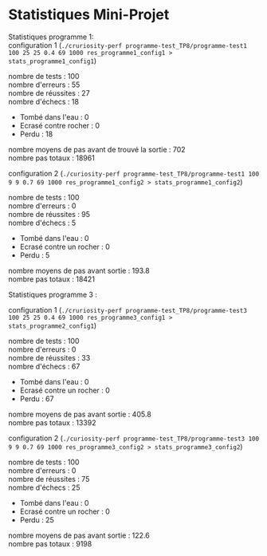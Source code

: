 # Statistiques Mini-Projet

Statistiques programme 1:  
configuration 1 (`./cruriosity-perf programme-test_TP8/programme-test1 100 25 25 0.4 69 1000 res_programme1_config1 > stats_programme1_config1`)  

nombre de tests : 100  
nombre d'erreurs : 55  
nombre de réussites : 27  
nombre d'échecs : 18  
 - Tombé dans l'eau : 0  
 - Ecrasé contre rocher : 0  
 - Perdu : 18  

nombre moyens de pas avant de trouvé la sortie : 702  
nombre pas totaux : 18961  

configuration 2 (`./curiosity-perf programme-test_TP8/programme-test1 100 9 9 0.7 69 1000 res_programme1_config2 > stats_programme1_config2`)  

nombre de tests : 100  
nombre d'erreurs : 0  
nombre de réussites : 95  
nombre d'échecs : 5  
  - Tombé dans l'eau : 0  
  - Ecrasé contre un rocher : 0  
  - Perdu : 5  

nombre moyens de pas avant sortie : 193.8  
nombre pas totaux : 18421  

Statistiques programme 3 :  

configuration 1 (`./cruriosity-perf programme-test_TP8/programme-test3 100 25 25 0.4 69 1000 res_programme3_config1 > stats_programme2_config1`)

nombre de tests : 100  
nombre d'erreurs : 0  
nombre de réussites : 33  
nombre d'échecs : 67  
  - Tombé dans l'eau : 0  
  - Ecrasé contre un rocher : 0  
  - Perdu : 67  

nombre moyens de pas avant sortie : 405.8  
nombre pas totaux : 13392  

configuration 2 (`./curiosity-perf programme-test_TP8/programme-test3 100 9 9 0.7 69 1000 res_programme3_config2 > stats_programme3_config2`)  

nombre de tests : 100  
nombre d'erreurs : 0  
nombre de réussites : 75  
nombre d'échecs : 25  
  - Tombé dans l'eau : 0  
  - Ecrasé contre un rocher : 0  
  - Perdu : 25  

nombre moyens de pas avant sortie : 122.6  
nombre pas totaux : 9198  
